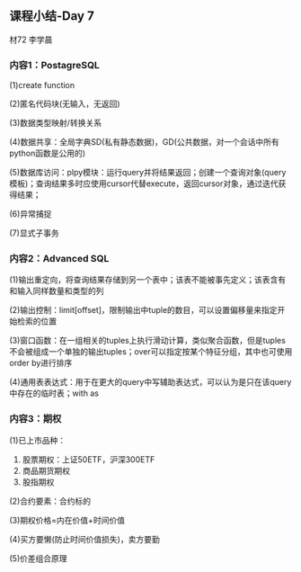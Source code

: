## 课程小结-Day 7

材72 李学晨



### 内容1：PostagreSQL

(1)create function

(2)匿名代码块(无输入，无返回)

(3)数据类型映射/转换关系

(4)数据共享：全局字典SD(私有静态数据)，GD(公共数据，对一个会话中所有python函数是公用的)

(5)数据库访问：plpy模块：运行query并将结果返回；创建一个查询对象(query模板)；查询结果多时应使用cursor代替execute，返回cursor对象，通过迭代获得结果；

(6)异常捕捉

(7)显式子事务



### 内容2：Advanced SQL

(1)输出重定向，将查询结果存储到另一个表中；该表不能被事先定义；该表含有和输入同样数量和类型的列

(2)输出控制：limit<count>[offset]，限制输出中tuple的数目，可以设置偏移量来指定开始检索的位置

(3)窗口函数：在一组相关的tuples上执行滑动计算，类似聚合函数，但是tuples不会被组成一个单独的输出tuples；over可以指定按某个特征分组，其中也可使用order by进行排序

(4)通用表表达式：用于在更大的query中写辅助表达式，可以认为是只在该query中存在的临时表；with as



### 内容3：期权

(1)已上市品种：

1. 股票期权：上证50ETF，沪深300ETF
2. 商品期货期权
3. 股指期权

(2)合约要素：合约标的

(3)期权价格=内在价值+时间价值

(4)买方要懒(防止时间价值损失)，卖方要勤

(5)价差组合原理
